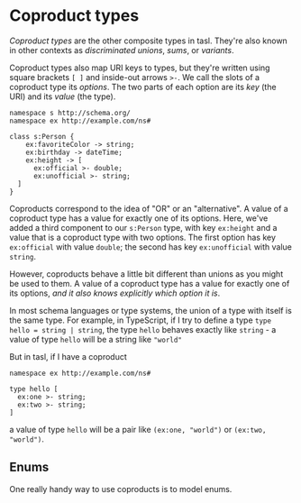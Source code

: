 # Coproduct types

_Coproduct types_ are the other composite types in tasl. They're also known in other contexts as _discriminated unions_, _sums_, or _variants_.

Coproduct types also map URI keys to types, but they're written using square brackets `[ ]` and inside-out arrows `>-`. We call the slots of a coproduct type its _options_. The two parts of each option are its _key_ (the URI) and its _value_ (the type).

```tasl
namespace s http://schema.org/
namespace ex http://example.com/ns#

class s:Person {
	ex:favoriteColor -> string;
	ex:birthday -> dateTime;
	ex:height -> [
	  ex:official >- double;
	  ex:unofficial >- string;
  ]
}
```

Coproducts correspond to the idea of "OR" or an "alternative". A value of a coproduct type has a value for exactly one of its options. Here, we've added a third component to our `s:Person` type, with key `ex:height` and a value that is a coproduct type with two options. The first option has key `ex:official` with value `double`; the second has key `ex:unofficial` with value `string`.

However, coproducts behave a little bit different than unions as you might be used to them. A value of a coproduct type has a value for exactly one of its options, _and it also knows explicitly which option it is_.

In most schema languages or type systems, the union of a type with itself is the same type. For example, in TypeScript, if I try to define a type `type hello = string | string`, the type `hello` behaves exactly like `string` - a value of type `hello` will be a string like `"world"`

But in tasl, if I have a coproduct

```tasl
namespace ex http://example.com/ns#

type hello [
  ex:one >- string;
  ex:two >- string;
]
```

a value of type `hello` will be a pair like `(ex:one, "world")` or `(ex:two, "world")`.

## Enums

One really handy way to use coproducts is to model enums.
